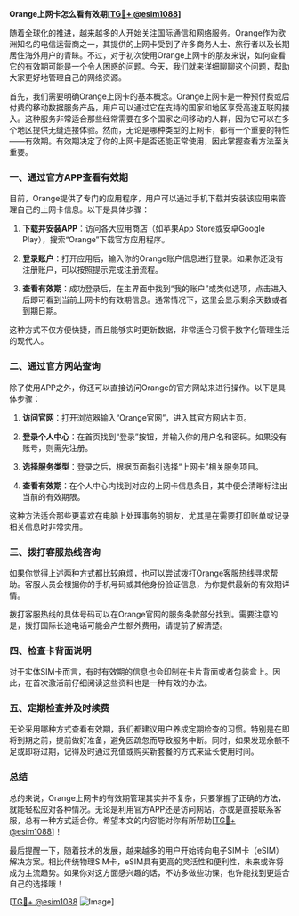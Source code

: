 **Orange上网卡怎么看有效期[[TG💪+ @esim1088](https://t.me/s/esim1088)]**

随着全球化的推进，越来越多的人开始关注国际通信和网络服务。Orange作为欧洲知名的电信运营商之一，其提供的上网卡受到了许多商务人士、旅行者以及长期居住海外用户的青睐。不过，对于初次使用Orange上网卡的朋友来说，如何查看它的有效期可能是一个令人困惑的问题。今天，我们就来详细聊聊这个问题，帮助大家更好地管理自己的网络资源。

首先，我们需要明确Orange上网卡的基本概念。Orange上网卡是一种预付费或后付费的移动数据服务产品，用户可以通过它在支持的国家和地区享受高速互联网接入。这种服务非常适合那些经常需要在多个国家之间移动的人群，因为它可以在多个地区提供无缝连接体验。然而，无论是哪种类型的上网卡，都有一个重要的特性——有效期。有效期决定了你的上网卡是否还能正常使用，因此掌握查看方法至关重要。

### **一、通过官方APP查看有效期**

目前，Orange提供了专门的应用程序，用户可以通过手机下载并安装该应用来管理自己的上网卡信息。以下是具体步骤：

1. **下载并安装APP**：访问各大应用商店（如苹果App Store或安卓Google Play），搜索“Orange”下载官方应用程序。
   
2. **登录账户**：打开应用后，输入你的Orange账户信息进行登录。如果你还没有注册账户，可以按照提示完成注册流程。

3. **查看有效期**：成功登录后，在主界面中找到“我的账户”或类似选项，点击进入后即可看到当前上网卡的有效期信息。通常情况下，这里会显示剩余天数或者到期日期。

这种方式不仅方便快捷，而且能够实时更新数据，非常适合习惯于数字化管理生活的现代人。

### **二、通过官方网站查询**

除了使用APP之外，你还可以直接访问Orange的官方网站来进行操作。以下是具体步骤：

1. **访问官网**：打开浏览器输入“Orange官网”，进入其官方网站主页。

2. **登录个人中心**：在首页找到“登录”按钮，并输入你的用户名和密码。如果没有账号，则需先注册。

3. **选择服务类型**：登录之后，根据页面指引选择“上网卡”相关服务项目。

4. **查看有效期**：在个人中心内找到对应的上网卡信息条目，其中便会清晰标注出当前的有效期限。

这种方法适合那些更喜欢在电脑上处理事务的朋友，尤其是在需要打印账单或记录相关信息时非常实用。

### **三、拨打客服热线咨询**

如果你觉得上述两种方式都比较麻烦，也可以尝试拨打Orange客服热线寻求帮助。客服人员会根据你的手机号码或其他身份验证信息，为你提供最新的有效期详情。

拨打客服热线的具体号码可以在Orange官网的服务条款部分找到。需要注意的是，拨打国际长途电话可能会产生额外费用，请提前了解清楚。

### **四、检查卡背面说明**

对于实体SIM卡而言，有时有效期的信息也会印制在卡片背面或者包装盒上。因此，在首次激活前仔细阅读这些资料也是一种有效的办法。

### **五、定期检查并及时续费**

无论采用哪种方式查看有效期，我们都建议用户养成定期检查的习惯。特别是在即将到期之前，提前做好准备，避免因疏忽而导致服务中断。同时，如果发现余额不足或即将过期，记得及时通过充值或购买新套餐的方式来延长使用时间。

### **总结**

总的来说，Orange上网卡的有效期管理其实并不复杂，只要掌握了正确的方法，就能轻松应对各种情况。无论是利用官方APP还是访问网站，亦或是直接联系客服，总有一种方式适合你。希望本文的内容能对你有所帮助[[TG💪+ @esim1088](https://t.me/s/esim1088)]！

最后提醒一下，随着技术的发展，越来越多的用户开始转向电子SIM卡（eSIM）解决方案。相比传统物理SIM卡，eSIM具有更高的灵活性和便利性，未来或许将成为主流趋势。如果你对这方面感兴趣的话，不妨多做些功课，也许能找到更适合自己的选择哦！

[[TG💪+ @esim1088](https://t.me/s/esim1088) ![Image](https://i.postimg.cc/4NQfJmqS/Snipaste-2025-05-13-00-14-12.png)]